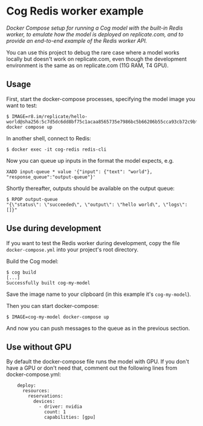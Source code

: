 # Cog Redis worker example

_Docker Compose setup for running a Cog model with the built-in Redis worker, to emulate how the model is deployed on replicate.com, and to provide an end-to-end example of the Redis worker API._

You can use this project to debug the rare case where a model works locally but doesn't work on replicate.com, even though the development environment is the same as on replicate.com (11G RAM, T4 GPU).

## Usage

First, start the docker-compose processes, specifying the model image you want to test:

```
$ IMAGE=r8.im/replicate/hello-world@sha256:5c7d5dc6dd8bf75c1acaa8565735e7986bc5b66206b55cca93cb72c9bf15ccaa docker compose up
```

In another shell, connect to Redis:

```
$ docker exec -it cog-redis redis-cli
```

Now you can queue up inputs in the format the model expects, e.g.

```
XADD input-queue * value '{"input": {"text": "world"}, "response_queue":"output-queue"}'
```

Shortly thereafter, outputs should be available on the output queue:

```
$ RPOP output-queue
"{\"status\": \"succeeded\", \"output\": \"hello world\", \"logs\": []}"
```

## Use during development

If you want to test the Redis worker during development, copy the file `docker-compose.yml` into your project's root directory.

Build the Cog model:

```
$ cog build
[...]
Successfully built cog-my-model
```

Save the image name to your clipboard (in this example it's `cog-my-model`).

Then you can start docker-compose:

```
$ IMAGE=cog-my-model docker-compose up
```

And now you can push messages to the queue as in the previous section.

## Use without GPU

By default the docker-compose file runs the model with GPU. If you don't have a GPU or don't need that, comment out the following lines from docker-compose.yml:

```
    deploy:
      resources:
        reservations:
          devices:
            - driver: nvidia
              count: 1
              capabilities: [gpu]
```
